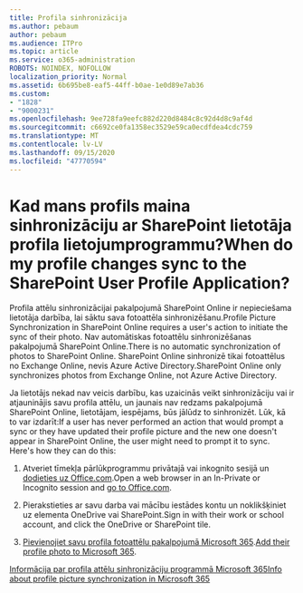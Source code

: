 ```yaml
---
title: Profila sinhronizācija
ms.author: pebaum
author: pebaum
ms.audience: ITPro
ms.topic: article
ms.service: o365-administration
ROBOTS: NOINDEX, NOFOLLOW
localization_priority: Normal
ms.assetid: 6b695be8-eaf5-44ff-b0ae-1e0d89e7ab36
ms.custom:
- "1828"
- "9000231"
ms.openlocfilehash: 9ee728fa9eefc882d220d8484c8c92d4d8c9af4d
ms.sourcegitcommit: c6692ce0fa1358ec3529e59ca0ecdfdea4cdc759
ms.translationtype: MT
ms.contentlocale: lv-LV
ms.lasthandoff: 09/15/2020
ms.locfileid: "47770594"
---
```

# <a name="when-do-my-profile-changes-sync-to-the-sharepoint-user-profile-application"></a><span data-ttu-id="3180e-102">Kad mans profils maina sinhronizāciju ar SharePoint lietotāja profila lietojumprogrammu?</span><span class="sxs-lookup"><span data-stu-id="3180e-102">When do my profile changes sync to the SharePoint User Profile Application?</span></span>

<span data-ttu-id="3180e-103">Profila attēlu sinhronizācijai pakalpojumā SharePoint Online ir nepieciešama lietotāja darbība, lai sāktu sava fotoattēla sinhronizēšanu.</span><span class="sxs-lookup"><span data-stu-id="3180e-103">Profile Picture Synchronization in SharePoint Online requires a user's action to initiate the sync of their photo.</span></span> <span data-ttu-id="3180e-104">Nav automātiskas fotoattēlu sinhronizēšanas pakalpojumā SharePoint Online.</span><span class="sxs-lookup"><span data-stu-id="3180e-104">There is no automatic synchronization of photos to SharePoint Online.</span></span> <span data-ttu-id="3180e-105">SharePoint Online sinhronizē tikai fotoattēlus no Exchange Online, nevis Azure Active Directory.</span><span class="sxs-lookup"><span data-stu-id="3180e-105">SharePoint Online only synchronizes photos from Exchange Online, not Azure Active Directory.</span></span>

<span data-ttu-id="3180e-106">Ja lietotājs nekad nav veicis darbību, kas uzaicinās veikt sinhronizāciju vai ir atjauninājis savu profila attēlu, un jaunais nav redzams pakalpojumā SharePoint Online, lietotājam, iespējams, būs jālūdz to sinhronizēt. Lūk, kā to var izdarīt:</span><span class="sxs-lookup"><span data-stu-id="3180e-106">If a user has never performed an action that would prompt a sync or they have updated their profile picture and the new one doesn't appear in SharePoint Online, the user might need to prompt it to sync. Here's how they can do this:</span></span>

1. <span data-ttu-id="3180e-107">Atveriet tīmekļa pārlūkprogrammu privātajā vai inkognito sesijā un [dodieties uz Office.com](https://www.office.com/).</span><span class="sxs-lookup"><span data-stu-id="3180e-107">Open a web browser in an In-Private or Incognito session and [go to Office.com](https://www.office.com/).</span></span>

2. <span data-ttu-id="3180e-108">Pierakstieties ar savu darba vai mācību iestādes kontu un noklikšķiniet uz elementa OneDrive vai SharePoint.</span><span class="sxs-lookup"><span data-stu-id="3180e-108">Sign in with their work or school account, and click the OneDrive or SharePoint tile.</span></span>

3. <span data-ttu-id="3180e-109">[Pievienojiet savu profila fotoattēlu pakalpojumā Microsoft 365](https://support.office.com/article/Add-your-profile-photo-to-Office-365-2eaf93fd-b3f1-43b9-9cdc-bdcd548435b7).</span><span class="sxs-lookup"><span data-stu-id="3180e-109">[Add their profile photo to Microsoft 365](https://support.office.com/article/Add-your-profile-photo-to-Office-365-2eaf93fd-b3f1-43b9-9cdc-bdcd548435b7).</span></span>

[<span data-ttu-id="3180e-110">Informācija par profila attēlu sinhronizāciju programmā Microsoft 365</span><span class="sxs-lookup"><span data-stu-id="3180e-110">Info about profile picture synchronization in Microsoft 365</span></span>](https://support.office.com/article/Information-about-user-profile-synchronization-in-SharePoint-Online-177eb196-5887-43c9-84c3-b98a43d35129)

